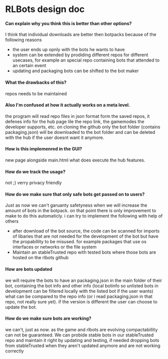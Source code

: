 # RLBots design doc


#### Can explain why you think this is better than other options?
I think that individual downloads are better then botpacks because of the following reasons
* the user ends up opnly with the bots he wants to have
* system can be extended by prodiding different repos for different usecases, for example an special repo containing bots that attended to an certain event
* updating and packaging bots can be shifted to the bot maker

#### What the drawbacks of this?
repos needs to be maintained

#### Also I'm confused at how it actually works on a meta level.
the program will read repo files in json format form the saved repos, it defenes info for the hub page lile the repo link, the gamemodes the developer supports, etc. on cloning the github only the bot folder (contains packaging.json) will be downloaded to the bot folder and can be deleted with the hub if the user doesnt want it anymore.

#### How is this implemenred in the GUI?
new page alongside main.html what does execute the hub features.

#### How do we track the usage?
not ;) verry privacy friendly

#### How do we make sure that only safe bots get passed on to users?
Just as now we can't garuanty safetyness when we will increase the amount of bots in the botpack. on that point there is only improvement to make to do this automaticly. i can try to implement the following with help of others

* after download of the bot source, the code can be scanned for imports of libaries that are not needed for the development of the bot but have the propabillity to be misused. for example packages that use os interfaces or networks or the file system
* Maintain an stableTrusted repo with tested bots where those bots are hosted on the rlbots github

#### How are bots updated
we will require the bots to have an packaging.json in the main folder of their bot, containing the bot info and other info (local botinfo so unlisted bots in development can be filtered locally with the listed bot if the user wants) what can be compared to the repo info (or i read packaging.json in that repo, not really sure yet). if the version is different the user can choose to update the bot.

#### How do we make sure bots are working?
we can't, just as now. as the game and rlbots are evolving compactabillity can not be guaranteed. We can probide stable bots in our stableTrusted repo and maintain it right by updating and testing, if needed dropping bots from stableTrusted when they aren't updated anymore and are not working correctly
